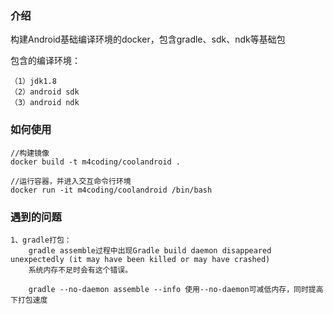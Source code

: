 ### 介绍

构建Android基础编译环境的docker，包含gradle、sdk、ndk等基础包

包含的编译环境：

    （1）jdk1.8
    （2）android sdk
    （3）android ndk


### 如何使用

    //构建镜像
    docker build -t m4coding/coolandroid .

    //运行容器，并进入交互命令行环境
    docker run -it m4coding/coolandroid /bin/bash

### 遇到的问题

    1、gradle打包：
        gradle assemble过程中出现Gradle build daemon disappeared unexpectedly (it may have been killed or may have crashed)
        系统内存不足时会有这个错误。
    
        gradle --no-daemon assemble --info 使用--no-daemon可减低内存，同时提高下打包速度


